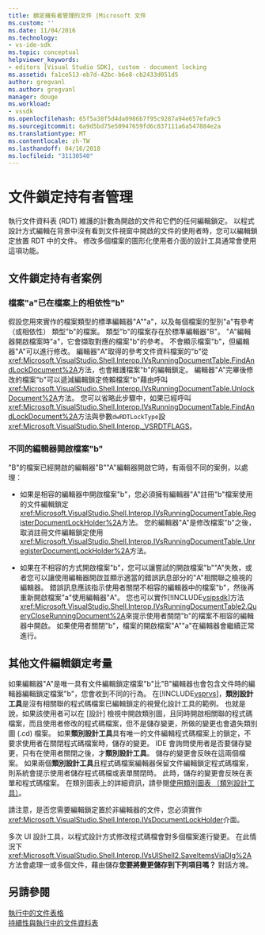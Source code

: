 ```yaml
---
title: 鎖定擁有者管理的文件 |Microsoft 文件
ms.custom: ''
ms.date: 11/04/2016
ms.technology:
- vs-ide-sdk
ms.topic: conceptual
helpviewer_keywords:
- editors [Visual Studio SDK], custom - document locking
ms.assetid: fa1ce513-eb7d-42bc-b6e8-cb2433d051d5
author: gregvanl
ms.author: gregvanl
manager: douge
ms.workload:
- vssdk
ms.openlocfilehash: 65f5a38f5d4da0986b7f95c9287a94e657efa9c5
ms.sourcegitcommit: 6a9d5bd75e50947659fd6c837111a6a547884e2a
ms.translationtype: MT
ms.contentlocale: zh-TW
ms.lasthandoff: 04/16/2018
ms.locfileid: "31130540"
---
```

# <a name="document-lock-holder-management"></a>文件鎖定持有者管理
執行文件資料表 (RDT) 維護的計數為開啟的文件和它們的任何編輯鎖定。 以程式設計方式編輯在背景中沒有看到文件視窗中開啟的文件的使用者時，您可以編輯鎖定放置 RDT 中的文件。 修改多個檔案的圖形化使用者介面的設計工具通常會使用這項功能。  
  
## <a name="document-lock-holder-scenarios"></a>文件鎖定持有者案例  
  
### <a name="file-a-has-a-dependence-on-file-b"></a>檔案"a"已在檔案上的相依性"b"  
 假設您用來實作的檔案類型的標準編輯器"A""a"，以及每個檔案的型別"a"有參考 （或相依性） 類型"b"的檔案。 類型"b"的檔案存在於標準編輯器"B"。 "A"編輯器開啟檔案時"a"，它會擷取對應的檔案"b"的參考。 不會顯示檔案"b"，但編輯器"A"可以進行修改。 編輯器"A"取得的參考文件資料檔案的"b"從<xref:Microsoft.VisualStudio.Shell.Interop.IVsRunningDocumentTable.FindAndLockDocument%2A>方法，也會維護檔案"b"的編輯鎖定。 編輯器"A"完畢後修改的檔案"b"可以遞減編輯鎖定倚賴檔案"b"藉由呼叫<xref:Microsoft.VisualStudio.Shell.Interop.IVsRunningDocumentTable.UnlockDocument%2A>方法。 您可以省略此步驟中，如果已經呼叫<xref:Microsoft.VisualStudio.Shell.Interop.IVsRunningDocumentTable.FindAndLockDocument%2A>方法與參數`dwRDTLockType`設<xref:Microsoft.VisualStudio.Shell.Interop._VSRDTFLAGS>。  
  
### <a name="file-b-is-opened-by-a-different-editor"></a>不同的編輯器開啟檔案"b"  
 "B"的檔案已經開啟的編輯器"B""A"編輯器開啟它時，有兩個不同的案例，以處理：  
  
-   如果是相容的編輯器中開啟檔案"b"，您必須擁有編輯器"A"註冊"b"檔案使用的文件編輯鎖定<xref:Microsoft.VisualStudio.Shell.Interop.IVsRunningDocumentTable.RegisterDocumentLockHolder%2A>方法。 您的編輯器"A"是修改檔案"b"之後，取消註冊文件編輯鎖定使用<xref:Microsoft.VisualStudio.Shell.Interop.IVsRunningDocumentTable.UnregisterDocumentLockHolder%2A>方法。  
  
-   如果在不相容的方式開啟檔案"b"，您可以讓嘗試的開啟檔案"b""A"失敗，或者您可以讓使用編輯器開啟並顯示適當的錯誤訊息部分的"A"相關聯之檢視的編輯器。 錯誤訊息應該指示使用者關閉不相容的編輯器中的檔案"b"，然後再重新開啟檔案"a"使用編輯器"A"。 您也可以實作[!INCLUDE[vsipsdk](../extensibility/includes/vsipsdk_md.md)]方法<xref:Microsoft.VisualStudio.Shell.Interop.IVsRunningDocumentTable2.QueryCloseRunningDocument%2A>來提示使用者關閉"b"的檔案不相容的編輯器中開啟。 如果使用者關閉"b"，檔案的開啟檔案"A""a"在編輯器會繼續正常進行。  
  
## <a name="additional-document-edit-lock-considerations"></a>其他文件編輯鎖定考量  
 如果編輯器"A"是唯一具有文件編輯鎖定檔案"b"比"B"編輯器也會包含文件時的編輯器編輯鎖定檔案"b"，您會收到不同的行為。 在[!INCLUDE[vsprvs](../code-quality/includes/vsprvs_md.md)]，**類別設計工具**是沒有相關聯的程式碼檔案已編輯鎖定的視覺化設計工具的範例。 也就是說，如果該使用者可以在 [設計] 檢視中開啟類別圖，且同時開啟相關聯的程式碼檔案，而且使用者修改的程式碼檔案，但不是儲存變更，所做的變更也會遺失類別圖 (.cd) 檔案。 如果**類別設計工具**具有唯一的文件編輯程式碼檔案上的鎖定，不要求使用者在關閉程式碼檔案時，儲存的變更。 IDE 會詢問使用者是否要儲存變更，只有在使用者關閉之後，才**類別設計工具**。 儲存的變更會反映在這兩個檔案。 如果兩個**類別設計工具**且程式碼檔案編輯器保留文件編輯鎖定程式碼檔案，則系統會提示使用者儲存程式碼檔或表單關閉時。 此時，儲存的變更會反映在表單和程式碼檔案。 在類別圖表上的詳細資訊，請參閱[使用類別圖表 （類別設計工具）](../ide/working-with-class-diagrams-class-designer.md)。  
  
 請注意，是否您需要編輯鎖定置於非編輯器的文件，您必須實作<xref:Microsoft.VisualStudio.Shell.Interop.IVsDocumentLockHolder>介面。  
  
 多次 UI 設計工具，以程式設計方式修改程式碼檔會對多個檔案進行變更。 在此情況下<xref:Microsoft.VisualStudio.Shell.Interop.IVsUIShell2.SaveItemsViaDlg%2A>方法會處理一或多個文件，藉由儲存**您要將變更儲存到下列項目嗎？**  對話方塊。  
  
## <a name="see-also"></a>另請參閱  
 [執行中的文件表格](../extensibility/internals/running-document-table.md)   
 [持續性與執行中的文件資料表](../extensibility/internals/persistence-and-the-running-document-table.md)